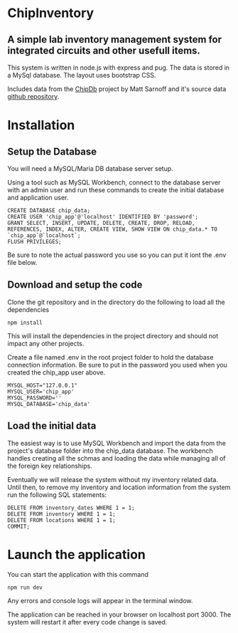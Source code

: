 # ChipInventory

## A simple lab inventory management system for integrated circuits and other usefull items. 

This system is written in node.js with express and pug.  The data is stored in a MySql database. 
The layout uses bootstrap CSS.

Includes data from the [ChipDb](https://www.msarnoff.org/chipdb/) project by Matt Sarnoff and it's 
source data [github repository](https://github.com/74hc595/chipdb).

# Installation
## Setup the Database
You will need a MySQL/Maria DB database server setup.

Using a tool such as MySQL Workbench, connect to the database server with an admin user and run these commands to create the initial database and application user.  
```
CREATE DATABASE chip_data;
CREATE USER 'chip_app'@'localhost' IDENTIFIED BY 'password';
GRANT SELECT, INSERT, UPDATE, DELETE, CREATE, DROP, RELOAD, REFERENCES, INDEX, ALTER, CREATE VIEW, SHOW VIEW ON chip_data.* TO `chip_app`@`localhost`;
FLUSH PRIVILEGES;
```
Be sure to note the actual password you use so you can put it iont the .env file below.

## Download and setup the code
Clone the git repository and in the directory do the following to load all the dependencies
```
npm install
```
This will install the dependencies in the project directory and should not impact any other projects.

Create a file named .env in the root project folder to hold the database connection information.  Be sure to put in the password you used when you created the chip_app user above.
```
MYSQL_HOST="127.0.0.1"
MYSQL_USER='chip_app'
MYSQL_PASSWORD=''
MYSQL_DATABASE='chip_data'
```
## Load the initial data
The easiest way is to use MySQL Workbench and import the data from the project's database folder into the chip_data database.  The workbench handles creating all the schmas and loading the data while managing all of the foreign key relationships.

Eventually we will release the system without my inventory related data.  Until then, to remove my inventory and location information from the system run the following SQL statements:
```
DELETE FROM inventory_dates WHERE 1 = 1;
DELETE FROM inventory WHERE 1 = 1;
DELETE FROM locations WHERE 1 = 1;
COMMIT;
```
# Launch the application
You can start the application with this command
```
npm run dev
```
Any errors and console logs will appear in the terminal window.

The application can be reached in your browser on localhost port 3000.  The system will restart it after every code change is saved.